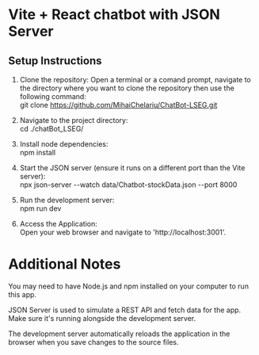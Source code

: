 # Vite + React chatbot with JSON Server

## Setup Instructions

1. Clone the repository:
   Open a terminal or a comand prompt, navigate to the directory where you want to clone the repository then use the following command:<br>
   git clone https://github.com/MihaiChelariu/ChatBot-LSEG.git

3. Navigate to the project directory:<br>
   cd ./chatBot_LSEG/

4. Install node dependencies:<br>
   npm install

5. Start the JSON server (ensure it runs on a different port than the Vite server):<br>
   npx json-server --watch data/Chatbot-stockData.json --port 8000

6. Run the development server:<br>
   npm run dev

7. Access the Application:<br>
   Open your web browser and navigate to 'http://localhost:3001'.

# Additional Notes

   You may need to have Node.js and npm installed on your computer to run this app.
   
   JSON Server is used to simulate a REST API and fetch data for the app. Make sure it's running alongside the development server.
   
   The development server automatically reloads the application in the browser when you save changes to the source files.

